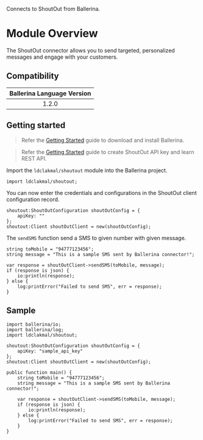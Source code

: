 Connects to ShoutOut from Ballerina.

# Module Overview

The ShoutOut connector allows you to send targeted, personalized messages and engage with your customers.

## Compatibility

| Ballerina Language Version  |
|:---------------------------:|
| 1.2.0                       |

## Getting started

> Refer the [Getting Started](https://ballerina.io/learn/getting-started/) guide to download and install Ballerina.

> Refer the [Getting Started](https://developers.getshoutout.com/) guide to create ShoutOut API key and learn REST API.

Import the `ldclakmal/shoutout` module into the Ballerina project.
```ballerina
import ldclakmal/shoutout;
```

You can now enter the credentials and configurations in the ShoutOut client configuration record.
```ballerina
shoutout:ShoutOutConfiguration shoutOutConfig = {
    apiKey: ""
};
shoutout:Client shoutOutClient = new(shoutOutConfig);
```

The `sendSMS` function send a SMS to given number with given message.
```ballerina
string toMobile = "94777123456";
string message = "This is a sample SMS sent by Ballerina connector!";
    
var response = shoutOutClient->sendSMS(toMobile, message);
if (response is json) {
    io:println(response);
} else {
    log:printError("Failed to send SMS", err = response);
}
```

## Sample

```ballerina
import ballerina/io;
import ballerina/log;
import ldclakmal/shoutout;

shoutout:ShoutOutConfiguration shoutOutConfig = {
    apiKey: "sample_api_key"
};
shoutout:Client shoutOutClient = new(shoutOutConfig);

public function main() {
    string toMobile = "94777123456";
    string message = "This is a sample SMS sent by Ballerina connector!";
        
    var response = shoutOutClient->sendSMS(toMobile, message);
    if (response is json) {
        io:println(response);
    } else {
        log:printError("Failed to send SMS", err = response);
    }
}
```
